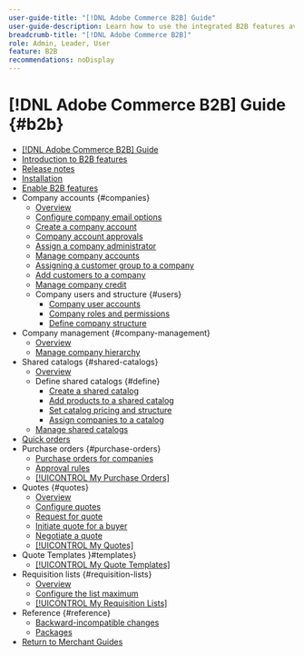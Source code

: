 ```yaml
---
user-guide-title: "[!DNL Adobe Commerce B2B] Guide"
user-guide-description: Learn how to use the integrated B2B features available for Adobe Commerce, 
breadcrumb-title: "[!DNL Adobe Commerce B2B]"
role: Admin, Leader, User
feature: B2B
recommendations: noDisplay
---
```


# [!DNL Adobe Commerce B2B] Guide {#b2b}

+ [[!DNL Adobe Commerce B2B] Guide](guide-overview.md)
+ [Introduction to B2B features](introduction.md)
+ [Release notes](release-notes.md)
+ [Installation](install.md)
+ [Enable B2B features](enable-basic-features.md)
+ Company accounts {#companies}
  + [Overview](account-companies.md)
  + [Configure company email options](email-company-configuration.md)
  + [Create a company account](account-company-create.md)
  + [Company account approvals](account-company-approve.md)
  + [Assign a company administrator](account-company-admin.md)
  + [Manage company accounts](account-company-manage.md)
  + [Assigning a customer group to a company](account-company-customer-group.md)
  + [Add customers to a company](customer-assign-company.md)
  + [Manage company credit](credit-company.md)
  + Company users and structure {#users}
    + [Company user accounts](account-company-users.md)
    + [Company roles and permissions](account-company-roles-permissions.md)
    + [Define company structure](account-company-structure.md)
+ Company management {#company-management}
    + [Overview](manage-companies.md)
    + [Manage company hierarchy](manage-company-hierarchy.md)
+ Shared catalogs {#shared-catalogs}
  + [Overview](catalog-shared.md)
  + Define shared catalogs {#define}
    + [Create a shared catalog](catalog-shared-create.md)
    + [Add products to a shared catalog](catalog-shared-product-add.md)
    + [Set catalog pricing and structure](catalog-shared-pricing-structure.md)
    + [Assign companies to a catalog](catalog-shared-assign-companies.md)
  + [Manage shared catalogs](catalog-shared-manage.md)
+ [Quick orders](quick-order.md)
+ Purchase orders {#purchase-orders}
  + [Purchase orders for companies](purchase-order-flow.md)
  + [Approval rules](account-dashboard-approval-rules.md)
  + [[!UICONTROL My Purchase Orders]](account-dashboard-my-purchase-orders.md)
+ Quotes {#quotes}
  + [Overview](quotes.md)
  + [Configure quotes](configure-quotes.md)
  + [Request for quote](quote-request.md)
  + [Initiate quote for a buyer](sales-rep-initiates-quote.md)
  + [Negotiate a quote](quote-price-negotiation.md)
  + [[!UICONTROL My Quotes]](account-dashboard-my-quotes.md)
+ Quote Templates }#templates}
  + [[!UICONTROL My Quote Templates]](account-dashboard-my-quote-templates.md)
+ Requisition lists {#requisition-lists}
  + [Overview](requisition-lists.md)
  + [Configure the list maximum](configure-requisition-lists.md)
  + [[!UICONTROL My Requisition Lists]](account-dashboard-requisition-lists-manage.md)
+ Reference {#reference}
  + [Backward-incompatible changes](backward-incompatible-changes.md)
  + [Packages](packages.md)
+ [Return to Merchant Guides](https://experienceleague.adobe.com/en/docs/commerce-admin/user-guides/home)
